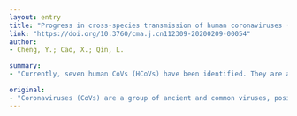 ```yaml
---
layout: entry
title: "Progress in cross-species transmission of human coronaviruses (HCoVs)"
link: "https://doi.org/10.3760/cma.j.cn112309-20200209-00054"
author:
- Cheng, Y.; Cao, X.; Qin, L.

summary:
- "Currently, seven human CoVs (HCoVs) have been identified. They are all animal-derived zoonotic pathogens that jump the species barrier from their natural host animals to humans in a direct or indirect manner. The receptor binding domain (RBD) on the S1 subunit of CoV spike (S) protein is one of the key factors determining the cross-species transmission and the invasion potential."

original:
- "Coronaviruses (CoVs) are a group of ancient and common viruses, posing a severe threat to the health of humans and other animals. Currently, seven human CoVs (HCoVs) have been identified. They are all animal-derived zoonotic pathogens that jump the species barrier from their natural host animals to humans in a direct or indirect manner and lead to interpersonal transmission. The receptor binding domain (RBD) on the S1 subunit of CoV spike (S) protein is one of the key factors determining the cross-species transmission and the invasion potential. This review summarized and analyzed the transmission modes of seven HCoVs and the available structures of HCoV-RBD that mediated the cross-species transmission in order to better understanding the mechanism of CoV cross-species transmission and providing valuable knowledge in response to the potential cross-species transmission of novel CoVs in the future."
---
```


